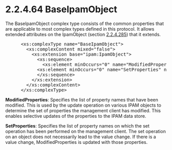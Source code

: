 <html dir="LTR" xmlns:mshelp="http://msdn.microsoft.com/mshelp" xmlns:ddue="http://ddue.schemas.microsoft.com/authoring/2003/5" xmlns:xlink="http://www.w3.org/1999/xlink" xmlns:tool="http://www.microsoft.com/tooltip">
 <body>
 <div id="header">
 <h1 class="heading">2.2.4.64 BaseIpamObject</h1>
 </div>
 <div id="mainSection">
 <div id="mainBody">
 <div id="allHistory" class="saveHistory"></div>
 <div id="sectionSection0" class="section" name="collapseableSection">
 

<p>The BaseIpamObject complex type consists of the common
properties that are applicable to most complex types defined in this protocol.
It allows extended attributes on the IpamObject (section <a href="8db9f5bb-a614-4490-8fad-d5a89c448fe8.md">2.2.4.285</a>) that it extends.</p>

<dl>
<dd>
<div><pre> &lt;xs:complexType name=&quot;BaseIpamObject&quot;&gt;
   &lt;xs:complexContent mixed=&quot;false&quot;&gt;
     &lt;xs:extension base=&quot;ipam:IpamObject&quot;&gt;
       &lt;xs:sequence&gt;
         &lt;xs:element minOccurs=&quot;0&quot; name=&quot;ModifiedProperties&quot; nillable=&quot;true&quot; type=&quot;serarr:ArrayOfstring&quot; /&gt;
       &lt;xs:element minOccurs=&quot;0&quot; name=&quot;SetProperties&quot; nillable=&quot;true&quot; type=&quot;serarr:ArrayOfstring&quot; /&gt;
       &lt;/xs:sequence&gt;
     &lt;/xs:extension&gt;
   &lt;/xs:complexContent&gt;
 &lt;/xs:complexType&gt;
</pre></div>
</dd></dl>

<p><b>ModifiedProperties</b>: Specifies the list of
property names that have been modified. This is used by the update operation on
various IPAM objects to determine the set of properties the management client
has modified. This enables selective updates of the properties to the IPAM data
store.</p>

<p><b>SetProperties</b>: Specifies the list of property
names on which the set operation has been performed on the management client.
The set operation on an object does not necessarily lead to the value change.
If there is a value change, ModifiedProperties is updated with those
properties.</p>


 </div>
 </div>
 </div>
 </body>
</html>